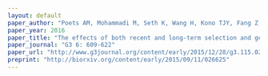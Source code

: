```yaml
---
layout: default
paper_author: "Poets AM, Mohammadi M, Seth K, Wang H, Kono TJY, Fang Z, Muehlbauer GJ, Smith KP, Morrell PL"
paper_year: 2016
paper_title: "The effects of both recent and long-term selection and genetic drift are readily evident in North American barley breeding populations"
paper_journal: "G3 6: 609-622"
paper_url: "http://www.g3journal.org/content/early/2015/12/28/g3.115.024349.abstract"
preprint: "http://biorxiv.org/content/early/2015/09/11/026625"
---
```

